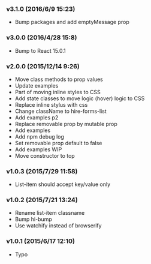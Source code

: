 ### v3.1.0	(2016/6/9 15:23)
* Bump packages and add emptyMessage prop

### v3.0.0	(2016/4/28 15:8)
* Bump to React 15.0.1

### v2.0.0	(2015/12/14 9:26)
* Move class methods to prop values
* Update examples
* Part of moving inline styles to CSS
* Add state classes to move logic (hover) logic to CSS
* Replace inline stylus with css
* Change className to hire-forms-list
* Add examples p2
* Replace removable prop by mutable prop
* Add examples
* Add npm debug log
* Set removable prop default to false
* Add examples WIP
* Move constructor to top

### v1.0.3	(2015/7/29 11:58)
* List-item should accept key/value only

### v1.0.2	(2015/7/21 13:24)
* Rename list-item classname
* Bump hi-bump
* Use watchify instead of browserify

### v1.0.1	(2015/6/17 12:10)
* Typo

